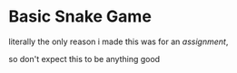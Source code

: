 # Basic Snake Game
literally the only reason i made this was for an *assignment*,

so don't expect this to be anything good